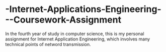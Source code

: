 # -Internet-Applications-Engineering---Coursework-Assignment
In the fourth year of study in computer science, this is my personal assignment for Internet Application Engineering, which involves many technical points of netword transmission.
